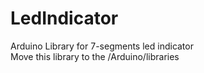 # LedIndicator
Arduino Library for 7-segments led indicator  
Move this library to the /Arduino/libraries
